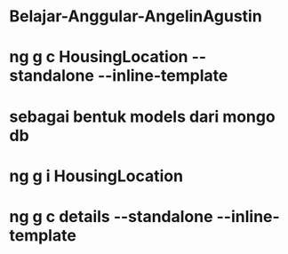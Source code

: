 # Belajar-Anggular-AngelinAgustin

# ng g c HousingLocation --standalone --inline-template

# sebagai bentuk models dari mongo db 
# ng g i HousingLocation
# ng g c details --standalone --inline-template
